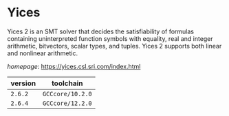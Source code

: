 # Yices

Yices 2 is an SMT solver that decides the satisfiability of formulas containing uninterpreted  function symbols with equality, real and integer arithmetic, bitvectors, scalar types, and tuples. Yices 2 supports  both linear and nonlinear arithmetic.

*homepage*: <https://yices.csl.sri.com/index.html>

version | toolchain
--------|----------
``2.6.2`` | ``GCCcore/10.2.0``
``2.6.4`` | ``GCCcore/12.2.0``
